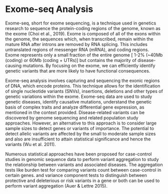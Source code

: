 # Exome-seq Analysis
Exome-seq, short for exome sequencing, is a technique used in genetics research to sequence the protein-coding regions of the genome, known as the exome (Choi et al., 2019).
Exome is composed of all of the exons within the genome, the sequences which, when transcribed, remain within the mature RNA after introns are removed by RNA splicing. This includes untranslated regions of messenger RNA (mRNA), and coding regions. Exome represents only a small fraction of the entire genome [ 1-2% (~40Mb (coding) or 60Mb (coding + UTRs)] but contains the majority of disease-causing mutations. By focusing on the exome, we can efficiently identify genetic variants that are more likely to have functional consequences. 

Exome-seq analysis involves capturing and sequencing the exonic regions of DNA, which encode proteins. This technique allows for the identification of single nucleotide variants (SNVs), insertions, deletions and other types of genetic variations within the exome. Exome-seq data are used to study genetic diseases, identify causative mutations, understand the genetic basis of complex traits and analyze differential gene expression, as mentioned in the context provided. Disease-related variants can be discovered by genome sequencing and related population study approaches. However, an alternative to this approach is to consider large sample sizes to detect genes or variants of importance. The potential to detect allelic variants are affected by the small to moderate sample sizes and also are insufficient to attain statistical significance and hence the variants (Wu et al. 2011). 

Numerous statistical approaches have been proposed for case-control studies in genomic sequence data to perform variant aggregation to study the relationship between variants and associated diseases. The aggregation tests like burden test for comparing variants count between case-control in certain genes. and variance component tests to distinguish between protective and deleterious or risk variants in a gene or both can be used to perform variant aggregation (Auer & Lettre 2015). 

